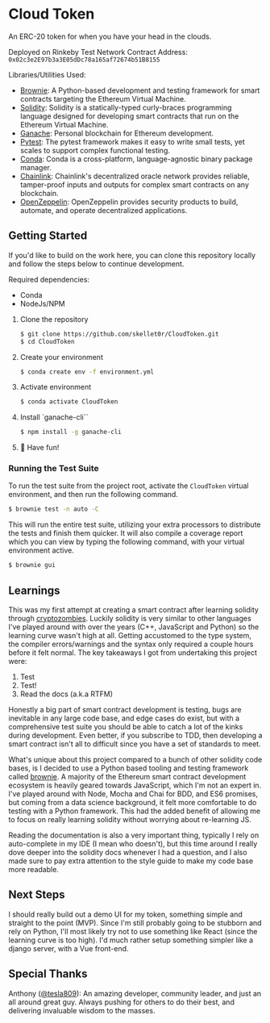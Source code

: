 # Cloud Token
An ERC-20 token for when you have your head in the clouds.

Deployed on Rinkeby Test Network
Contract Address: `0x02c3e2E97b3a3E05dDc78a165af72674b51B8155`

Libraries/Utilities Used:

- [Brownie](https://github.com/eth-brownie/brownie): A Python-based development and testing framework for smart contracts targeting the Ethereum Virtual Machine.
- [Solidity](https://github.com/ethereum/solidity): Solidity is a statically-typed curly-braces programming language designed for developing smart contracts that run on the Ethereum Virtual Machine.
- [Ganache](https://github.com/trufflesuite/ganache): Personal blockchain for Ethereum development.
- [Pytest](https://github.com/pytest-dev/pytest/): The pytest framework makes it easy to write small tests, yet scales to support complex functional testing.
- [Conda](https://github.com/conda/conda): Conda is a cross-platform, language-agnostic binary package manager.
- [Chainlink](https://chain.link/): Chainlink's decentralized oracle network provides reliable, tamper-proof inputs and outputs for complex smart contracts on any blockchain.
- [OpenZeppelin](https://openzeppelin.com/): OpenZeppelin provides security products to build, automate, and operate decentralized applications.

## Getting Started

If you'd like to build on the work here, you can clone this repository locally and follow the steps below to continue development.

Required dependencies:

- Conda
- NodeJs/NPM

1. Clone the repository

   ```bash
   $ git clone https://github.com/skellet0r/CloudToken.git
   $ cd CloudToken
   ```

2. Create your environment

   ```bash
   $ conda create env -f environment.yml
   ```

3. Activate environment

   ```bash
   $ conda activate CloudToken
   ```

4. Install `ganache-cli``

   ```bash
   $ npm install -g ganache-cli
   ```

5. :rocket: Have fun!

### Running the Test Suite

To run the test suite from the project root, activate the `CloudToken` virtual environment, and then run the following command.

```bash
$ brownie test -n auto -C
```

This will run the entire test suite, utilizing your extra processors to distribute the tests and finish them quicker. It will also compile a coverage report which you can view by typing the following command, with your virtual environment active.

```bash
$ brownie gui
```

## Learnings

This was my first attempt at creating a smart contract after learning solidity through [cryptozombies](https://cryptozombies.io/). Luckily solidity is very similar to other languages I've played around with over the years (C++, JavaScript and Python) so the learning curve wasn't high at all. Getting accustomed to the type system, the compiler errors/warnings and the syntax only required a couple hours before it felt normal. The key takeaways I got from undertaking this project were:

1. Test
2. Test!
3. Read the docs (a.k.a RTFM)

Honestly a big part of smart contract development is testing, bugs are inevitable in any large code base, and edge cases do exist, but with a comprehensive test suite you should be able to catch a lot of the kinks during development. Even better, if you subscribe to TDD, then developing a smart contract isn't all to difficult since you have a set of standards to meet.

What's unique about this project compared to a bunch of other solidity code bases, is I decided to use a Python based tooling and testing framework called [brownie](https://github.com/eth-brownie/brownie). A majority of the Ethereum smart contract development ecosystem is heavily geared towards JavaScript, which I'm not an expert in. I've played around with Node, Mocha and Chai for BDD, and ES6 promises, but coming from a data science background, it felt more comfortable to do testing with a Python framework. This had the added benefit of allowing me to focus on really learning solidity without worrying about re-learning JS.

Reading the documentation is also a very important thing, typically I rely on auto-complete in my IDE (I mean who doesn't), but this time around I really dove deeper into the solidity docs whenever I had a question, and I also made sure to pay extra attention to the style guide to make my code base more readable.

## Next Steps

I should really build out a demo UI for my token, something simple and straight to the point (MVP). Since I'm still probably going to be stubborn and rely on Python, I'll most likely try not to use something like React (since the learning curve is too high). I'd much rather setup something simpler like a django server, with a Vue front-end.


## Special Thanks

Anthony ([@tesla809](https://github.com/tesla809/)): An amazing developer, community leader, and just an all around great guy. Always pushing for others to do their best, and delivering invaluable wisdom to the masses.

